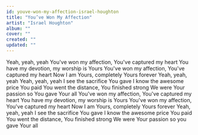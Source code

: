 ```yaml
---
id: youve-won-my-affection-israel-houghton
title: "You’ve Won My Affection"
artist: "Israel Houghton"
album: ""
cover: ""
created: ""
updated: ""
---
```


Yeah, yeah, yeah
You've won my affection, You've captured my heart
You have my devotion, my worship is Yours
You've won my affection, You've captured my heart
Now I am Yours, completely Yours forever
Yeah, yeah, yeah
Yeah, yeah, yeah
I see the sacrifice You gave
I know the awesome price You paid
You went the distance, You finished strong
We were Your passion so You gave Your all
You've won my affection, You've captured my heart
You have my devotion, my worship is Yours
You've won my affection, You've captured my heart
Now I am Yours, completely Yours forever
Yeah, yeah, yeah
I see the sacrifice You gave
I know the awesome price You paid
You went the distance, You finished strong
We were Your passion so you gave Your all
